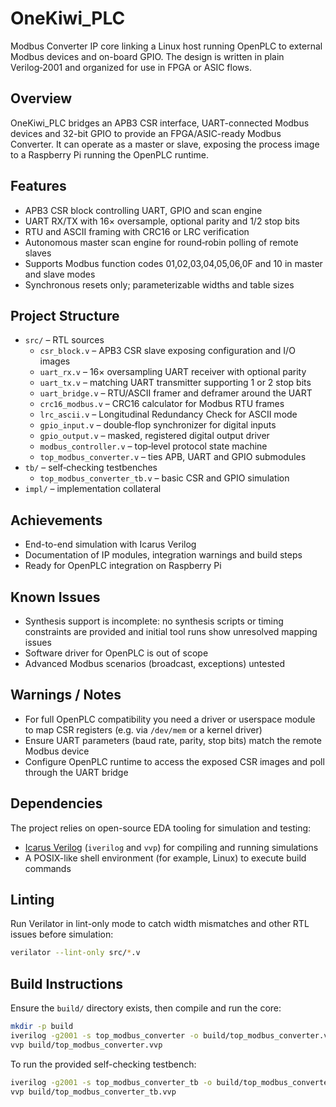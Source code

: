 # OneKiwi_PLC

Modbus Converter IP core linking a Linux host running OpenPLC to external
Modbus devices and on-board GPIO. The design is written in plain
Verilog‑2001 and organized for use in FPGA or ASIC flows.

## Overview

OneKiwi_PLC bridges an APB3 CSR interface, UART-connected Modbus devices
and 32-bit GPIO to provide an FPGA/ASIC-ready Modbus Converter. It can
operate as a master or slave, exposing the process image to a Raspberry
Pi running the OpenPLC runtime.

## Features

* APB3 CSR block controlling UART, GPIO and scan engine
* UART RX/TX with 16× oversample, optional parity and 1/2 stop bits
* RTU and ASCII framing with CRC16 or LRC verification
* Autonomous master scan engine for round‑robin polling of remote slaves
* Supports Modbus function codes 01,02,03,04,05,06,0F and 10 in master
  and slave modes
* Synchronous resets only; parameterizable widths and table sizes

## Project Structure

* `src/` – RTL sources
  * `csr_block.v` – APB3 CSR slave exposing configuration and I/O images
  * `uart_rx.v` – 16× oversampling UART receiver with optional parity
  * `uart_tx.v` – matching UART transmitter supporting 1 or 2 stop bits
  * `uart_bridge.v` – RTU/ASCII framer and deframer around the UART
  * `crc16_modbus.v` – CRC16 calculator for Modbus RTU frames
  * `lrc_ascii.v` – Longitudinal Redundancy Check for ASCII mode
  * `gpio_input.v` – double‑flop synchronizer for digital inputs
  * `gpio_output.v` – masked, registered digital output driver
  * `modbus_controller.v` – top‑level protocol state machine
  * `top_modbus_converter.v` – ties APB, UART and GPIO submodules
* `tb/` – self‑checking testbenches
  * `top_modbus_converter_tb.v` – basic CSR and GPIO simulation
* `impl/` – implementation collateral

## Achievements

* End-to-end simulation with Icarus Verilog
* Documentation of IP modules, integration warnings and build steps
* Ready for OpenPLC integration on Raspberry Pi

## Known Issues

* Synthesis support is incomplete: no synthesis scripts or timing
  constraints are provided and initial tool runs show unresolved
  mapping issues
* Software driver for OpenPLC is out of scope
* Advanced Modbus scenarios (broadcast, exceptions) untested

## Warnings / Notes

* For full OpenPLC compatibility you need a driver or userspace module to
  map CSR registers (e.g. via `/dev/mem` or a kernel driver)
* Ensure UART parameters (baud rate, parity, stop bits) match the remote
  Modbus device
* Configure OpenPLC runtime to access the exposed CSR images and poll
  through the UART bridge

## Dependencies

The project relies on open-source EDA tooling for simulation and testing:

* [Icarus Verilog](https://steveicarus.github.io/iverilog/) (`iverilog` and `vvp`) for compiling and running simulations
* A POSIX-like shell environment (for example, Linux) to execute build commands

## Linting

Run Verilator in lint-only mode to catch width mismatches and other RTL issues before simulation:

```sh
verilator --lint-only src/*.v
```

## Build Instructions

Ensure the `build/` directory exists, then compile and run the core:

```sh
mkdir -p build
iverilog -g2001 -s top_modbus_converter -o build/top_modbus_converter.vvp src/*.v
vvp build/top_modbus_converter.vvp
```

To run the provided self-checking testbench:

```sh
iverilog -g2001 -s top_modbus_converter_tb -o build/top_modbus_converter_tb.vvp src/*.v tb/top_modbus_converter_tb.v
vvp build/top_modbus_converter_tb.vvp
```


